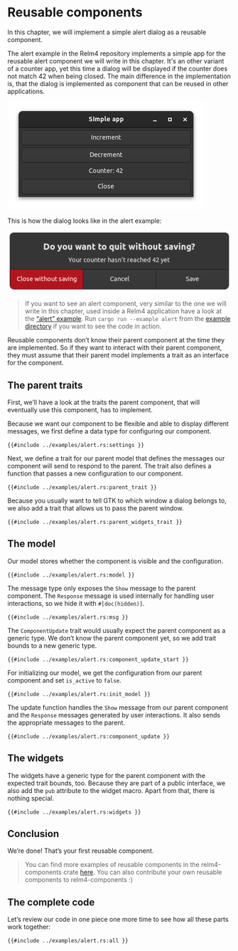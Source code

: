 # Reusable components

In this chapter, we will implement a simple alert dialog as a reusable component.

The alert example in the Relm4 repository implements a simple app for the reusable alert component we will write in this chapter. It's an other variant of a counter app, yet this time a dialog will be displayed if the counter does not match 42 when being closed. The main difference in the implementation is, that the dialog is implemented as component that can be reused in other applications.

![App screenshot dark](img/screenshots/reusable-alert-dark-1.png)

This is how the dialog looks like in the alert example:

![App screenshot dark](img/screenshots/reusable-alert-dark-2.png)

> If you want to see an alert component, very similar to the one we will write in this chapter, used inside a Relm4 application have a look at the [“alert” example](https://github.com/AaronErhardt/relm4/blob/main/relm4-examples/examples/alert.rs). Run `cargo run --example alert` from the [example directory](https://github.com/AaronErhardt/relm4/tree/main/relm4-examples) if you want to see the code in action.

Reusable components don’t know their parent component at the time they are implemented. So if they want to interact with their parent component, they must assume that their parent model implements a trait as an interface for the component.

## The parent traits

First, we’ll have a look at the traits the parent component, that will eventually use this component, has to implement.

Because we want our component to be flexible and able to display different messages, we first define a data type for configuring our component.

```rust,no_run,noplayground
{{#include ../examples/alert.rs:settings }}
```

Next, we define a trait for our parent model that defines the messages our component will send to respond to the parent. The trait also defines a function that passes a new configuration to our component.

```rust,no_run,noplayground
{{#include ../examples/alert.rs:parent_trait }}
```

Because you usually want to tell GTK to which window a dialog belongs to, we also add a trait that allows us to pass the parent window.

```rust,no_run,noplayground
{{#include ../examples/alert.rs:parent_widgets_trait }}
```

## The model

Our model stores whether the component is visible and the configuration.

```rust,no_run,noplayground
{{#include ../examples/alert.rs:model }}
```

The message type only exposes the `Show` message to the parent component. The `Response` message is used internally for handling user interactions, so we hide it with `#[doc(hidden)]`.

```rust,no_run,noplayground
{{#include ../examples/alert.rs:msg }}
```

The `ComponentUpdate` trait would usually expect the parent component as a generic type. We don’t know the parent component yet, so we add trait bounds to a new generic type.

```rust,no_run,noplayground
{{#include ../examples/alert.rs:component_update_start }}
```

For initializing our model, we get the configuration from our parent component and set `is_active` to `false`.

```rust,no_run,noplayground
{{#include ../examples/alert.rs:init_model }}
```

The update function handles the `Show` message from our parent component and the `Response` messages generated by user interactions. It also sends the appropriate messages to the parent.

```rust,no_run,noplayground
{{#include ../examples/alert.rs:component_update }}
```

## The widgets

The widgets have a generic type for the parent component with the expected trait bounds, too. Because they are part of a public interface, we also add the `pub` attribute to the widget macro. Apart from that, there is nothing special.

```rust,no_run,noplayground
{{#include ../examples/alert.rs:widgets }}
```

## Conclusion

We’re done! That’s your first reusable component.

> You can find more examples of reusable components in the relm4-components crate [here](https://github.com/AaronErhardt/relm4/tree/main/relm4-components). You can also contribute your own reusable components to relm4-components :)

## The complete code

Let’s review our code in one piece one more time to see how all these parts work together:

```rust,no_run,noplayground
{{#include ../examples/alert.rs:all }}
```
